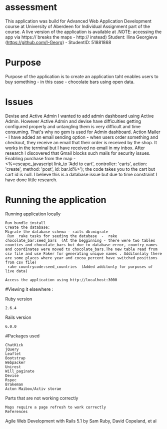 # assessment
This application was build for Advanced Web Application Development course at University of Aberdeen for Individual Assignment part of the course. A live version of the application is available at  .NOTE: accessing the app via https:// breaks the maps -  http:// instead)
Student: Ilina Georgieva (https://github.com/I-Georg) - StudentID: 51881868

# Purpose
Purpose of the application is to create an application taht enables users to buy something - in this case - chocolate bars using open data.

# Issues
Devise and Active Admin
I wanted to add admin dashboard using Active Admin. However Active Admin and devise have difficulties getting configured properly and untangling them is very difficult and time consuming. That's why no gem is used for Admin dashboard.
Action Mailer - I have added an email sending option - when users order something and checkout, they receive an email that their order is received by the shop. It works in the terminal but I have received no email in my inbox. After research I discovered that Gmail blocks such mails for security issues.
Enabling purchase from the map - <br /> <%=escape_javascript link_to 'Add to cart', controller: 'carts', action: 'create', method: 'post', id: bar.id%>'); the code takes you to the cart but cart id is null. I believe this is a database issue but due to time constraint I have done little research.
# Running the application
Running application locally

    Run bundle install
    Create the database: 
	Migrate the database schema - rails db:migrate
	 Run  rake tasks for seeding the database  -  rake chocolate_bar:seed_bars  (At the begginning - there were two tables counties and chocolate_bars but due to database error, country_names and coordinates were moved to chocolate_bars.The new table read from csv file and use Faker for generating unique names . Additonlaly there are some places where year and cocoa_percent have switched positions from csv file)
	 rake countrycode:seed_countries  (Added additonly for purposes of live data)
	 
    Access the application using http://localhost:3000
#Viewing it elsewhere :

Ruby version

    2.6.4

Rails version

    6.0.0

#Packages used

    ChatKick
    jQuery
    Leaflet
    Bootstrap
    Webpacker
    Unirest
    Will_paginate
	Devise
	Rspec
	Brakeman
	Acton Maibox/Activ storae
	

    
    

Parts that are not working correctly

   
    Maps require a page refresh to work correctly
    References 

Agile Web Development with Rails 5.1
by Sam Ruby, David Copeland, et al
   
